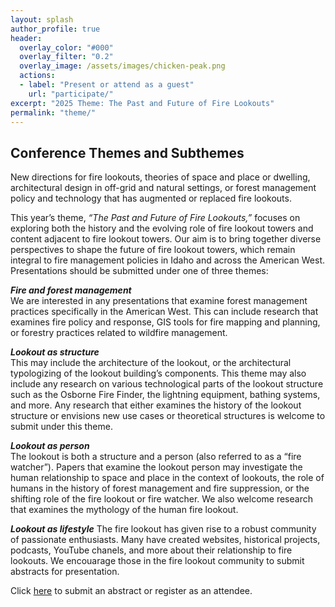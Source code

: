 ```yaml
---
layout: splash
author_profile: true
header:
  overlay_color: "#000"
  overlay_filter: "0.2"
  overlay_image: /assets/images/chicken-peak.png
  actions:
  - label: "Present or attend as a guest"
    url: "participate/"
excerpt: "2025 Theme: The Past and Future of Fire Lookouts"
permalink: "theme/"
---
```


## **Conference Themes and Subthemes**

New directions for fire lookouts, theories of space and place or dwelling, architectural design in off-grid and natural settings, or forest management policy and technology that has augmented or replaced fire lookouts. 

This year’s theme, *“The Past and Future of Fire Lookouts,”* focuses on exploring both the history and the evolving role of fire lookout towers and content adjacent to fire lookout towers. Our aim is to bring together diverse perspectives to shape the future of fire lookout towers, which remain integral to fire management policies in Idaho and across the American West. Presentations should be submitted under one of three themes: 

***Fire and forest management***  
We are interested in any presentations that examine forest management practices specifically in the American West. This can include research that examines fire policy and response, GIS tools for fire mapping and planning, or forestry practices related to wildfire management. 

***Lookout as structure***  
This may include the architecture of the lookout, or the architectural typologizing of the lookout building’s components. This theme may also include any research on various technological parts of the lookout structure such as the Osborne Fire Finder, the lightning equipment, bathing systems, and more. Any research that either examines the history of the lookout structure or envisions new use cases or theoretical structures is welcome to submit under this theme. 

***Lookout as person***  
The lookout is both a structure and a person (also referred to as a “fire watcher”). Papers that examine the lookout person may investigate the human relationship to space and place in the context of lookouts, the role of humans in the history of forest management and fire suppression, or the shifting role of the fire lookout or fire watcher. We also welcome research that examines the mythology of the human fire lookout. 

***Lookout as lifestyle*** 
The fire lookout has given rise to a robust community of passionate enthusiasts. Many have created websites, historical projects, podcasts, YouTube chanels, and more about their relationship to fire lookouts. We encouarage those in the fire lookout community to submit abstracts for presentation. 

Click <a href="https://lookoutconference.github.io/participate/">here</a> to submit an abstract or register as an attendee. 
